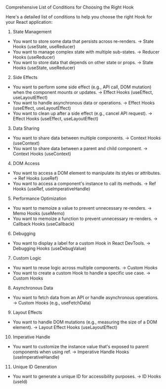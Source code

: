Comprehensive List of Conditions for Choosing the Right Hook

Here's a detailed list of conditions to help you choose the right Hook for your React application:

1. State Management
- You want to store some data that persists across re-renders. → State Hooks (useState, useReducer)
- You want to manage complex state with multiple sub-states. → Reducer Hooks (useReducer)
- You want to store data that depends on other state or props. → State Hooks (useState, useReducer)

2. Side Effects
- You want to perform some side effect (e.g., API call, DOM mutation) when the component mounts or updates. → Effect Hooks (useEffect, useLayoutEffect)
- You want to handle asynchronous data or operations. → Effect Hooks (useEffect, useLayoutEffect)
- You want to clean up after a side effect (e.g., cancel API request). → Effect Hooks (useEffect, useLayoutEffect)

3. Data Sharing
- You want to share data between multiple components. → Context Hooks (useContext)
- You want to share data between a parent and child component. → Context Hooks (useContext)

4. DOM Access
- You want to access a DOM element to manipulate its styles or attributes. → Ref Hooks (useRef)
- You want to access a component's instance to call its methods. → Ref Hooks (useRef, useImperativeHandle)

5. Performance Optimization
- You want to memoize a value to prevent unnecessary re-renders. → Memo Hooks (useMemo)
- You want to memoize a function to prevent unnecessary re-renders. → Callback Hooks (useCallback)

6. Debugging
- You want to display a label for a custom Hook in React DevTools. → Debugging Hooks (useDebugValue)

7. Custom Logic
- You want to reuse logic across multiple components. → Custom Hooks
- You want to create a custom Hook to handle a specific use case. → Custom Hooks

8. Asynchronous Data
- You want to fetch data from an API or handle asynchronous operations. → Custom Hooks (e.g., useFetchData)

9. Layout Effects
- You want to handle DOM mutations (e.g., measuring the size of a DOM element). → Layout Effect Hooks (useLayoutEffect)

10. Imperative Handle
- You want to customize the instance value that's exposed to parent components when using ref. → Imperative Handle Hooks (useImperativeHandle)

11. Unique ID Generation
- You want to generate a unique ID for accessibility purposes. → ID Hooks (useId)